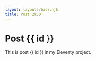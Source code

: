 ```yaml
---
layout: layouts/base.njk
title: Post 2950
---
```


# Post {{ id }}

This is post {{ id }} in my Eleventy project.
